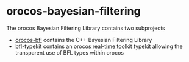# orocos-bayesian-filtering
The orocos Bayesian Filtering Library contains two subprojects
* [orocos-bfl](https://github.com/toeklk/orocos-bayesian-filtering/tree/master/orocos_bfl) contains the C++ Bayesian Filtering Library
* [bfl-typekit](https://github.com/toeklk/orocos-bayesian-filtering/tree/master/bfl_typekit) contains an [orocos real-time toolkit typekit](http://www.orocos.org/stable/documentation/rtt/v2.x/doc-xml/orocos-typekit-plugin.html#idp143792) allowing the transparent use of BFL types within orocos
